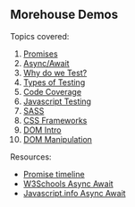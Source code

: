 ## Morehouse Demos


Topics covered:

1. [Promises](https://github.com/om-morehouse/web-programming-spring2021/blob/master/javascript/promises.md)
2. [Async/Await](https://github.com/om-morehouse/web-programming-spring2021/blob/master/javascript/async-await.md)
3. [Why do we Test?](https://github.com/om-morehouse/web-programming-spring2021/blob/master/javascript/testing/why.md)
4. [Types of Testing](https://github.com/om-morehouse/web-programming-spring2021/blob/master/javascript/testing/types.md)
5. [Code Coverage](https://github.com/om-morehouse/web-programming-spring2021/blob/master/javascript/testing/coverage.md)
6. [Javascript Testing](https://github.com/om-morehouse/web-programming-spring2021/blob/master/javascript/testing/javascript-testing.md)
7. [SASS](https://github.com/om-morehouse/web-programming-spring2021/blob/master/web-essentials/sass.adoc)
8. [CSS Frameworks](./05-CSSFrameworks/README.md)
9. [DOM Intro](https://github.com/om-morehouse/web-programming-spring2021/blob/master/web-essentials/dom-intro.adoc)
10. [DOM Manipulation](https://github.com/om-morehouse/web-programming-spring2021/blob/master/web-essentials/dom-manipulation.adoc)


Resources:

* [Promise timeline](https://media.prod.mdn.mozit.cloud/attachments/2018/04/18/15911/32e79f722e83940fdaea297acdb5df92/promises.png)
* [W3Schools Async Await](https://www.w3schools.com/js/js_async.asp)
* [Javascript.info Async Await](https://javascript.info/async-await)